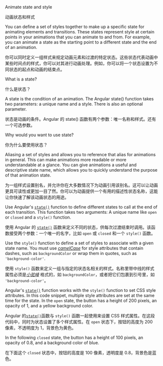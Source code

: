 Animate state and style

动画状态和样式

You can define a set of styles together to make up a specific state for animating elements and transitions. These states represent style at certain points in your animations that you can animate to and from. For example, you can animate a state as the starting point to a different state and the end of an animation.

你可以同时定义一组样式来规定动画元素和过渡的特定状态。这些状态代表动画中某些时间点的样式，你可以对其进行动画处理。例如，你可以将一个状态设置为不同状态的起点和动画的结束点。

What is a state?

什么是状态？

A state is the condition of an animation. The Angular state\(\) function takes two parameters: a unique name and a style. There is also an optional parameter.

状态是动画的条件。Angular 的 state\(\) 函数有两个参数：唯一名称和样式。还有一个可选参数。

Why would you want to use state?

你为什么要使用状态？

Aliasing a set of styles and allows you to reference that alias for animations in general. This can make animations more readable or more understandable at a glance. You can give animations a useful and descriptive state name, which allows you to quickly understand the purpose of that animation state.

为一组样式设置别名，并允许你在大多数情况下为动画引用该别名。这可以让动画更具可读性或更加一目了然。你可以为动画提供一个有用的描述性状态名称，这能让你快速了解该动画状态的用途。

Use Angular's [`state()`](api/animations/state) function to define different states to call at the end of each transition.
This function takes two arguments:
A unique name like `open` or `closed` and a `style()` function.

使用 Angular 的 [`state()`](api/animations/state) 函数来定义不同的状态，供每次过渡结束时调用。该函数接受两个参数：一个唯一的名字，比如 `open` 或 `closed` 和一个 `style()` 函数。

Use the `style()` function to define a set of styles to associate with a given state name.
You must use [*camelCase*](guide/glossary#case-conventions) for style attributes that contain dashes, such as `backgroundColor` or wrap them in quotes, such as `'background-color'`.

使用 `style()` 函数来定义一组与指定的状态名相关的样式。名称里带中线的样式属性必须是[*小驼峰*](guide/glossary#case-conventions) 格式的，如 `backgroundColor`，或者把它们包裹到引号里，如 `'background-color'`。

Angular's [`state()`](api/animations/state) function works with the `style()` function to set CSS style attributes.
In this code snippet, multiple style attributes are set at the same time for the state.
In the `open` state, the button has a height of 200 pixels, an opacity of 1, and a yellow background color.

Angular 的[`state()`](api/animations/state)函数与 `style()` 函数一起使用来设置 CSS 样式属性。在这段代码中，同时为状态设置了多个样式属性。在 `open` 状态下，按钮的高度为 200 像素，不透明度为 1，背景色为黄色。

In the following `closed` state, the button has a height of 100 pixels, an opacity of 0.8, and a background color of blue.

在下面这个 `closed` 状态中，按钮的高度是 100 像素，透明度是 0.8，背景色是蓝色。